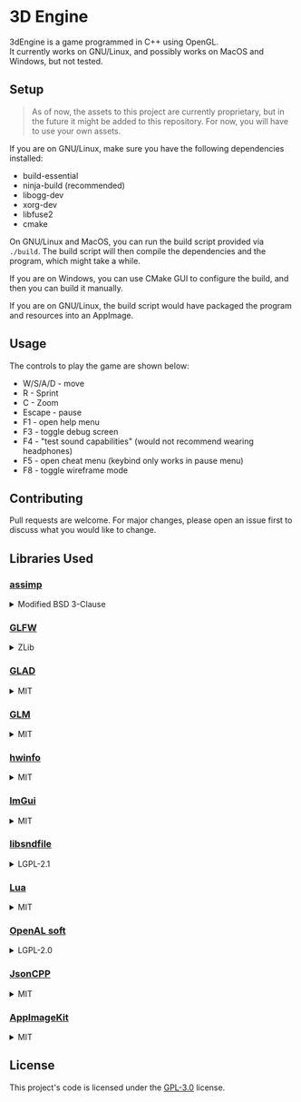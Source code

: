 # 3D Engine
3dEngine is a game programmed in C++ using OpenGL.  
It currently works on GNU/Linux, and possibly works on MacOS and Windows, but not tested.

## Setup
> As of now, the assets to this project are currently proprietary, but in the future it might be added to this repository. For now, you will have to use your own assets.

If you are on GNU/Linux, make sure you have the following dependencies installed:
- build-essential
- ninja-build (recommended)
- libogg-dev
- xorg-dev
- libfuse2
- cmake

On GNU/Linux and MacOS, you can run the build script provided via `./build`. The build script will then compile the dependencies and the program, which might take a while.
  
If you are on Windows, you can use CMake GUI to configure the build, and then you can build it manually.
  
If you are on GNU/Linux, the build script would have packaged the program and resources into an AppImage.
## Usage
The controls to play the game are shown below:
- W/S/A/D - move
- R - Sprint
- C - Zoom
- Escape - pause
- F1 - open help menu
- F3 - toggle debug screen
- F4 - "test sound capabilities" (would not recommend wearing headphones)
- F5 - open cheat menu (keybind only works in pause menu)
- F8 - toggle wireframe mode

## Contributing
Pull requests are welcome. For major changes, please open an issue first to discuss what you would like to change.

## Libraries Used

### [assimp](https://github.com/assimp/assimp)

<details>
  <summary>Modified BSD 3-Clause</summary>

    Open Asset Import Library (assimp)

    Copyright (c) 2006-2021, assimp team
    All rights reserved.

    Redistribution and use of this software in source and binary forms,
    with or without modification, are permitted provided that the
    following conditions are met:

    * Redistributions of source code must retain the above
      copyright notice, this list of conditions and the
      following disclaimer.

    * Redistributions in binary form must reproduce the above
      copyright notice, this list of conditions and the
      following disclaimer in the documentation and/or other
      materials provided with the distribution.

    * Neither the name of the assimp team, nor the names of its
      contributors may be used to endorse or promote products
      derived from this software without specific prior
      written permission of the assimp team.

    THIS SOFTWARE IS PROVIDED BY THE COPYRIGHT HOLDERS AND CONTRIBUTORS
    "AS IS" AND ANY EXPRESS OR IMPLIED WARRANTIES, INCLUDING, BUT NOT
    LIMITED TO, THE IMPLIED WARRANTIES OF MERCHANTABILITY AND FITNESS FOR
    A PARTICULAR PURPOSE ARE DISCLAIMED. IN NO EVENT SHALL THE COPYRIGHT
    OWNER OR CONTRIBUTORS BE LIABLE FOR ANY DIRECT, INDIRECT, INCIDENTAL,
    SPECIAL, EXEMPLARY, OR CONSEQUENTIAL DAMAGES (INCLUDING, BUT NOT
    LIMITED TO, PROCUREMENT OF SUBSTITUTE GOODS OR SERVICES; LOSS OF USE,
    DATA, OR PROFITS; OR BUSINESS INTERRUPTION) HOWEVER CAUSED AND ON ANY
    THEORY OF LIABILITY, WHETHER IN CONTRACT, STRICT LIABILITY, OR TORT
    (INCLUDING NEGLIGENCE OR OTHERWISE) ARISING IN ANY WAY OUT OF THE USE
    OF THIS SOFTWARE, EVEN IF ADVISED OF THE POSSIBILITY OF SUCH DAMAGE.

</details>

### [GLFW](https://github.com/glfw/glfw)

<details>
  <summary>ZLib</summary>

    Copyright (c) 2002-2006 Marcus Geelnard

    Copyright (c) 2006-2019 Camilla Löwy

    This software is provided 'as-is', without any express or implied
    warranty. In no event will the authors be held liable for any damages
    arising from the use of this software.

    Permission is granted to anyone to use this software for any purpose,
    including commercial applications, and to alter it and redistribute it
    freely, subject to the following restrictions:

    1. The origin of this software must not be misrepresented; you must not
        claim that you wrote the original software. If you use this software
        in a product, an acknowledgment in the product documentation would
        be appreciated but is not required.

    2. Altered source versions must be plainly marked as such, and must not
        be misrepresented as being the original software.

    3. This notice may not be removed or altered from any source
        distribution.

</details>

### [GLAD](https://github.com/Dav1dde/glad)

<details>
  <summary>MIT</summary>

    The MIT License (MIT)

    Copyright (c) 2013-2022 David Herberth

    Permission is hereby granted, free of charge, to any person obtaining a copy of
    this software and associated documentation files (the "Software"), to deal in
    the Software without restriction, including without limitation the rights to
    use, copy, modify, merge, publish, distribute, sublicense, and/or sell copies of
    the Software, and to permit persons to whom the Software is furnished to do so,
    subject to the following conditions:

    The above copyright notice and this permission notice shall be included in all
    copies or substantial portions of the Software.

    THE SOFTWARE IS PROVIDED "AS IS", WITHOUT WARRANTY OF ANY KIND, EXPRESS OR
    IMPLIED, INCLUDING BUT NOT LIMITED TO THE WARRANTIES OF MERCHANTABILITY, FITNESS
    FOR A PARTICULAR PURPOSE AND NONINFRINGEMENT. IN NO EVENT SHALL THE AUTHORS OR
    COPYRIGHT HOLDERS BE LIABLE FOR ANY CLAIM, DAMAGES OR OTHER LIABILITY, WHETHER
    IN AN ACTION OF CONTRACT, TORT OR OTHERWISE, ARISING FROM, OUT OF OR IN
    CONNECTION WITH THE SOFTWARE OR THE USE OR OTHER DEALINGS IN THE SOFTWARE.

</details>

### [GLM](https://github.com/g-truc/glm)

<details>
  <summary>MIT</summary>

    Copyright (c) 2005 - G-Truc Creation

    Permission is hereby granted, free of charge, to any person obtaining a copy
    of this software and associated documentation files (the "Software"), to deal
    in the Software without restriction, including without limitation the rights
    to use, copy, modify, merge, publish, distribute, sublicense, and/or sell
    copies of the Software, and to permit persons to whom the Software is
    furnished to do so, subject to the following conditions:

    The above copyright notice and this permission notice shall be included in
    all copies or substantial portions of the Software.

    THE SOFTWARE IS PROVIDED "AS IS", WITHOUT WARRANTY OF ANY KIND, EXPRESS OR
    IMPLIED, INCLUDING BUT NOT LIMITED TO THE WARRANTIES OF MERCHANTABILITY,
    FITNESS FOR A PARTICULAR PURPOSE AND NONINFRINGEMENT. IN NO EVENT SHALL THE
    AUTHORS OR COPYRIGHT HOLDERS BE LIABLE FOR ANY CLAIM, DAMAGES OR OTHER
    LIABILITY, WHETHER IN AN ACTION OF CONTRACT, TORT OR OTHERWISE, ARISING FROM,
    OUT OF OR IN CONNECTION WITH THE SOFTWARE OR THE USE OR OTHER DEALINGS IN
    THE SOFTWARE.

</details>

### [hwinfo](https://github.com/lfreist/hwinfo)

<details>
  <summary>MIT</summary>

    MIT License

    Copyright (c) 2022 Leon Freist

    Permission is hereby granted, free of charge, to any person obtaining a copy
    of this software and associated documentation files (the "Software"), to deal
    in the Software without restriction, including without limitation the rights
    to use, copy, modify, merge, publish, distribute, sublicense, and/or sell
    copies of the Software, and to permit persons to whom the Software is
    furnished to do so, subject to the following conditions:

    The above copyright notice and this permission notice shall be included in all
    copies or substantial portions of the Software.

    THE SOFTWARE IS PROVIDED "AS IS", WITHOUT WARRANTY OF ANY KIND, EXPRESS OR
    IMPLIED, INCLUDING BUT NOT LIMITED TO THE WARRANTIES OF MERCHANTABILITY,
    FITNESS FOR A PARTICULAR PURPOSE AND NONINFRINGEMENT. IN NO EVENT SHALL THE
    AUTHORS OR COPYRIGHT HOLDERS BE LIABLE FOR ANY CLAIM, DAMAGES OR OTHER
    LIABILITY, WHETHER IN AN ACTION OF CONTRACT, TORT OR OTHERWISE, ARISING FROM,
    OUT OF OR IN CONNECTION WITH THE SOFTWARE OR THE USE OR OTHER DEALINGS IN THE
    SOFTWARE.

</details>

### [ImGui](https://github.com/ocornut/imgui)

<details>
  <summary>MIT</summary>

    The MIT License (MIT)

    Copyright (c) 2014-2022 Omar Cornut

    Permission is hereby granted, free of charge, to any person obtaining a copy
    of this software and associated documentation files (the "Software"), to deal
    in the Software without restriction, including without limitation the rights
    to use, copy, modify, merge, publish, distribute, sublicense, and/or sell
    copies of the Software, and to permit persons to whom the Software is
    furnished to do so, subject to the following conditions:

    The above copyright notice and this permission notice shall be included in all
    copies or substantial portions of the Software.

    THE SOFTWARE IS PROVIDED "AS IS", WITHOUT WARRANTY OF ANY KIND, EXPRESS OR
    IMPLIED, INCLUDING BUT NOT LIMITED TO THE WARRANTIES OF MERCHANTABILITY,
    FITNESS FOR A PARTICULAR PURPOSE AND NONINFRINGEMENT. IN NO EVENT SHALL THE
    AUTHORS OR COPYRIGHT HOLDERS BE LIABLE FOR ANY CLAIM, DAMAGES OR OTHER
    LIABILITY, WHETHER IN AN ACTION OF CONTRACT, TORT OR OTHERWISE, ARISING FROM,
    OUT OF OR IN CONNECTION WITH THE SOFTWARE OR THE USE OR OTHER DEALINGS IN THE
    SOFTWARE.

</details>

### [libsndfile](https://github.com/libsndfile/libsndfile)

<details>
  <summary>LGPL-2.1</summary>

                      GNU LESSER GENERAL PUBLIC LICENSE
                           Version 2.1, February 1999

     Copyright (C) 1991, 1999 Free Software Foundation, Inc.
         59 Temple Place, Suite 330, Boston, MA  02111-1307  USA
     Everyone is permitted to copy and distribute verbatim copies
     of this license document, but changing it is not allowed.

    [This is the first released version of the Lesser GPL.  It also counts
     as the successor of the GNU Library Public License, version 2, hence
     the version number 2.1.]

</details>

### [Lua](https://github.com/walterschell/Lua)

<details>
  <summary>MIT</summary>

    Copyright © 1994–2021 Lua.org, PUC-Rio.

      Permission is hereby granted, free of charge, to any person obtaining a copy
    of this software and associated documentation files (the "Software"), to deal
    in the Software without restriction, including without limitation the rights
    to use, copy, modify, merge, publish, distribute, sublicense, and/or sell
    copies of the Software, and to permit persons to whom the Software is
    furnished to do so, subject to the following conditions:

    The above copyright notice and this permission notice shall be included in all copies or substantial portions of the Software.

    THE SOFTWARE IS PROVIDED "AS IS", WITHOUT WARRANTY OF ANY KIND, EXPRESS OR
    IMPLIED, INCLUDING BUT NOT LIMITED TO THE WARRANTIES OF MERCHANTABILITY,
    FITNESS FOR A PARTICULAR PURPOSE AND NONINFRINGEMENT. IN NO EVENT SHALL THE
    AUTHORS OR COPYRIGHT HOLDERS BE LIABLE FOR ANY CLAIM, DAMAGES OR OTHER
    LIABILITY, WHETHER IN AN ACTION OF CONTRACT, TORT OR OTHERWISE, ARISING FROM,
    OUT OF OR IN CONNECTION WITH THE SOFTWARE OR THE USE OR OTHER DEALINGS IN THE
    SOFTWARE.

</details>

### [OpenAL soft](https://github.com/kcat/openal-soft)

<details>
  <summary>LGPL-2.0</summary>


                      GNU LIBRARY GENERAL PUBLIC LICENSE
                           Version 2, June 1991

     Copyright (C) 1991 Free Software Foundation, Inc.
     51 Franklin Street, Fifth Floor, Boston, MA  02110-1301  USA
     Everyone is permitted to copy and distribute verbatim copies
     of this license document, but changing it is not allowed.

    [This is the first released version of the library GPL.  It is
     numbered 2 because it goes with version 2 of the ordinary GPL.]

</details>

### [JsonCPP](https://github.com/open-source-parsers/jsoncpp)
<details>
  <summary>MIT</summary>

    Copyright (c) 2007-2010 Baptiste Lepilleur and The JsonCpp Authors

    Permission is hereby granted, free of charge, to any person
    obtaining a copy of this software and associated documentation
    files (the "Software"), to deal in the Software without
    restriction, including without limitation the rights to use, copy,
    modify, merge, publish, distribute, sublicense, and/or sell copies
    of the Software, and to permit persons to whom the Software is
    furnished to do so, subject to the following conditions:

    The above copyright notice and this permission notice shall be
    included in all copies or substantial portions of the Software.

    THE SOFTWARE IS PROVIDED "AS IS", WITHOUT WARRANTY OF ANY KIND,
    EXPRESS OR IMPLIED, INCLUDING BUT NOT LIMITED TO THE WARRANTIES OF
    MERCHANTABILITY, FITNESS FOR A PARTICULAR PURPOSE AND
    NONINFRINGEMENT. IN NO EVENT SHALL THE AUTHORS OR COPYRIGHT HOLDERS
    BE LIABLE FOR ANY CLAIM, DAMAGES OR OTHER LIABILITY, WHETHER IN AN
    ACTION OF CONTRACT, TORT OR OTHERWISE, ARISING FROM, OUT OF OR IN
    CONNECTION WITH THE SOFTWARE OR THE USE OR OTHER DEALINGS IN THE
    SOFTWARE.

</details>

### [AppImageKit](https://appimage.org/)
<details>
  <summary>MIT</summary>

    Copyright (c) 2004-20 Simon Peter

    Permission is hereby granted, free of charge, to any person obtaining a copy
    of this software and associated documentation files (the "Software"), to deal
    in the Software without restriction, including without limitation the rights
    to use, copy, modify, merge, publish, distribute, sublicense, and/or sell
    copies of the Software, and to permit persons to whom the Software is
    furnished to do so, subject to the following conditions:

    The above copyright notice and this permission notice shall be included in all
    copies or substantial portions of the Software.

    THE SOFTWARE IS PROVIDED "AS IS", WITHOUT WARRANTY OF ANY KIND, EXPRESS OR
    IMPLIED, INCLUDING BUT NOT LIMITED TO THE WARRANTIES OF MERCHANTABILITY,
    FITNESS FOR A PARTICULAR PURPOSE AND NONINFRINGEMENT. IN NO EVENT SHALL THE
    AUTHORS OR COPYRIGHT HOLDERS BE LIABLE FOR ANY CLAIM, DAMAGES OR OTHER
    LIABILITY, WHETHER IN AN ACTION OF CONTRACT, TORT OR OTHERWISE, ARISING FROM,
    OUT OF OR IN CONNECTION WITH THE SOFTWARE OR THE USE OR OTHER DEALINGS IN THE
    SOFTWARE.

</details>

## License
This project's code is licensed under the [GPL-3.0](https://choosealicense.com/licenses/gpl-3.0/) license.
